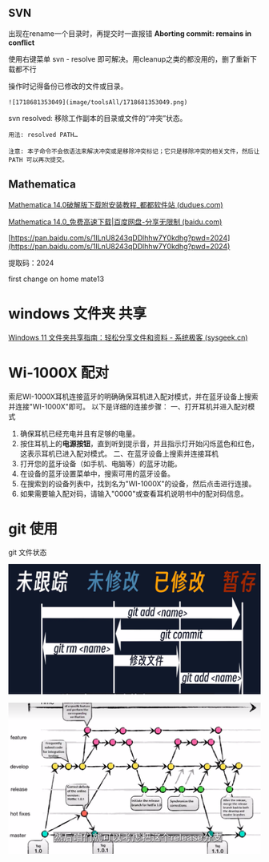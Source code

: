 ## SVN

出现在rename一个目录时，再提交时一直报错 **Aborting commit: remains in conflict**

使用右键菜单 svn - resolve 即可解决。用cleanup之类的都没用的，删了重新下载都不行

操作时记得备份已修改的文件或目录。

    ![1718681353049](image/toolsAll/1718681353049.png)

svn resolved: 移除工作副本的目录或文件的“冲突”状态。

```
用法: resolved PATH…

注意: 本子命令不会依语法来解决冲突或是移除冲突标记；它只是移除冲突的相关文件，然后让 PATH 可以再次提交。
```

## Mathematica

[Mathematica 14.0破解版下载附安装教程_都都软件站 (dudues.com)](https://www.dudues.com/6313.html)

[Mathematica 14.0_免费高速下载|百度网盘-分享无限制 (baidu.com)](https://pan.baidu.com/s/1ILnU8243qDDlhhw7Y0kdhg?pwd=2024#list/path=%2Fsharelink1100640734561-909307838645240%2FMathematica%2014.0&parentPath=%2Fsharelink1100640734561-909307838645240)

[https://pan.baidu.com/s/1ILnU8243qDDlhhw7Y0kdhg?pwd=2024](https://pan.baidu.com/s/1ILnU8243qDDlhhw7Y0kdhg?pwd=2024)

提取码：2024

first change on home mate13

# windows 文件夹 共享

[Windows 11 文件夹共享指南：轻松分享文件和资料 - 系统极客 (sysgeek.cn)](https://www.sysgeek.cn/sharing-folders-windows-11/#:~:text=1%20%E4%BD%BF%E7%94%A8%20Windows%20%2B%20E%20%E5%BF%AB%E6%8D%B7%E9%94%AE%E6%89%93%E5%BC%80%E6%96%87%E4%BB%B6%E8%B5%84%E6%BA%90%E7%AE%A1%E7%90%86%E5%99%A8%E3%80%82,2%20%E5%9C%A8%E5%B7%A6%E4%BE%A7%E5%AF%BC%E8%88%AA%E6%A0%8F%E4%B8%AD%EF%BC%8C%E7%82%B9%E5%87%BB%E3%80%8C%E7%BD%91%E7%BB%9C%E3%80%8D%EF%BC%88%E6%9C%AC%E6%9C%BA%E9%9C%80%E8%A6%81%E5%90%AF%E7%94%A8%E7%BD%91%E7%BB%9C%E5%8F%91%E7%8E%B0%EF%BC%89%E3%80%82%20%E4%BB%8E%E5%88%97%E8%A1%A8%E4%B8%AD%E5%8F%8C%E5%87%BB%E5%85%B1%E4%BA%AB%E8%AE%BE%E5%A4%87%EF%BC%8C%E5%B0%B1%E5%8F%AF%E4%BB%A5%E6%89%93%E5%BC%80%E5%B9%B6%E6%B5%8F%E8%A7%88%E5%85%B1%E4%BA%AB%E7%9A%84%E6%96%87%E4%BB%B6%E5%A4%B9%E3%80%82%20%E9%80%9A%E8%BF%87%E3%80%8C%E7%BD%91%E7%BB%9C%E3%80%8D%E9%80%89%E9%A1%B9%E5%8F%91%E7%8E%B0%E5%B9%B6%E8%AE%BF%E9%97%AE%E5%85%B1%E4%BA%AB%E8%AE%BE%E5%A4%87%203%20%E5%A6%82%E6%9E%9C%E9%9C%80%E8%A6%81%E8%BA%AB%E4%BB%BD%E9%AA%8C%E8%AF%81%EF%BC%8C%E8%AF%B7%E8%BE%93%E5%85%A5%E7%9B%B8%E5%BA%94%E7%9A%84%E7%94%A8%E6%88%B7%E5%90%8D%E5%92%8C%E5%AF%86%E7%A0%81%EF%BC%8C%E7%84%B6%E5%90%8E%E8%AE%BF%E9%97%AE%E5%85%B1%E4%BA%AB%E6%96%87%E4%BB%B6%E5%A4%B9%E4%B8%AD%E7%9A%84%E6%96%87%E4%BB%B6%E3%80%82)


# Wi-1000X 配对


索尼WI-1000X耳机连接蓝牙的明确确保耳机进入配对模式，并在蓝牙设备上搜索并连接"WI-1000X"即可。
以下是详细的连接步骤：
一、打开耳机并进入配对模式

1. 确保耳机已经充电并且有足够的电量。
2. 按住耳机上的**电源按钮**，直到听到提示音，并且指示灯开始闪烁蓝色和红色，这表示耳机已进入配对模式。
   二、在蓝牙设备上搜索并连接耳机
3. 打开您的蓝牙设备（如手机、电脑等）的蓝牙功能。
4. 在设备的蓝牙设置菜单中，搜索可用的蓝牙设备。
5. 在搜索到的设备列表中，找到名为"WI-1000X"的设备，然后点击进行连接。
6. 如果需要输入配对码，请输入"0000"或查看耳机说明书中的配对码信息。

# git 使用

git 文件状态

![1719913725521](image/toolsAll/1719913725521.png)

![1719914179741](image/toolsAll/1719914179741.png)
